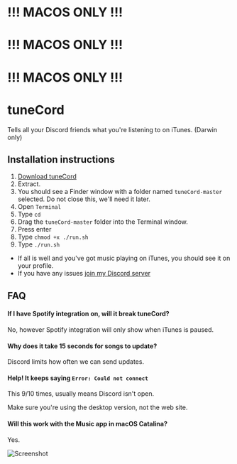 # !!! MACOS ONLY !!!
# !!! MACOS ONLY !!!
# !!! MACOS ONLY !!!


# tuneCord
Tells all your Discord friends what you're listening to on iTunes. (Darwin only)

## Installation instructions

1. [Download tuneCord](https://github.com/theLMGN/tuneCord/archive/master.zip)
2. Extract.
3. You should see a Finder window with a folder named `tuneCord-master` selected. Do not close this, we'll need it later.
4. Open `Terminal`
5. Type `cd `
6. Drag the `tuneCord-master` folder into the Terminal window.
7. Press enter
8. Type `chmod +x ./run.sh`
9. Type `./run.sh`
- If all is well and you've got music playing on iTunes, you should see it on your profile.
- If you have any issues [join my Discord server](https://discord.gg/bREgHCq)

## FAQ

#### If I have Spotify integration on, will it break tuneCord?

No, however Spotify integration will only show when iTunes is paused.

#### Why does it take 15 seconds for songs to update?

Discord limits how often we can send updates.

#### Help! It keeps saying `Error: Could not connect`

This 9/10 times, usually means Discord isn't open.

Make sure you're using the desktop version, not the web site.

#### Will this work with the Music app in macOS Catalina?

Yes.

![Screenshot](https://i.imgur.com/462Snpa.png)
